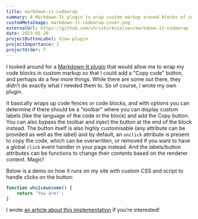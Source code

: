 ```yaml
---
title: markdown-it-codewrap
summary: A Markdown-It plugin to wrap custom markup around blocks of code, optionally adding a Copy button.
customMetaImage: markdown-it-codewrap-cover.png
externalUrl: https://github.com/chriskirknielsen/markdown-it-codewrap
date: 2023-05-28
projectButtonLabel: View plugin
projectImportance: 1
projectOrder: 7
---
```


I looked around for a [Markdown-It plugin](https://mdit-plugins.github.io/) that would allow me to wrap my code blocks in custom markup so that I could add a "Copy code" button, and perhaps do a few more things. While there are some out there, they didn’t do exactly what I needed them to. So of course, I wrote my own plugin.

It basically wraps up code fences or code blocks, and with options you can determine if there should be a "toolbar" where you can display custom labels (like the language of the code in the block) and add the Copy button. You can also bypass the toolbar and inject the button at the end of the block instead. The button itself is also highly customisable (any attribute can be provided as well as the label) and by default, an `onclick` attribute is present to copy the code, which can be overwritten, or removed if you want to have a global `click` event handler in your page instead. And the labels/button attributes can be functions to change their contents based on the renderer context. Magic!

Below is a demo on how it runs on my site with custom CSS and script to handle clicks on the button:

```js
function whoIsAwesome() {
	return 'You are!';
}
```

I wrote [an article about this implementation](/blog/markdown-it-codewrap) if you’re interested!

